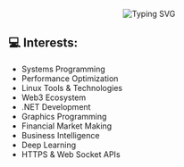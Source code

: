 <!-- Centered SVG animated typing effect -->
<p align="center">
  <img src="https://readme-typing-svg.demolab.com?font=Fira+Code&size=32&duration=3000&pause=500&color=00FF00&center=true&vCenter=true&width=600&lines=Nova+Stack+Dev;Open+to+collaborations;Always+building+cool+stuff" alt="Typing SVG" />
</p>

## 💻 Interests:
- Systems Programming
- Performance Optimization
- Linux Tools & Technologies
- Web3 Ecosystem
- .NET Development
- Graphics Programming
- Financial Market Making
- Business Intelligence
- Deep Learning
- HTTPS & Web Socket APIs
